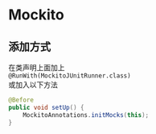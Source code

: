 # Mockito

## 添加方式
在类声明上面加上  
`@RunWith(MockitoJUnitRunner.class)`  
或加入以下方法  
```java
@Before
public void setUp() {
    MockitoAnnotations.initMocks(this);
}
 ```